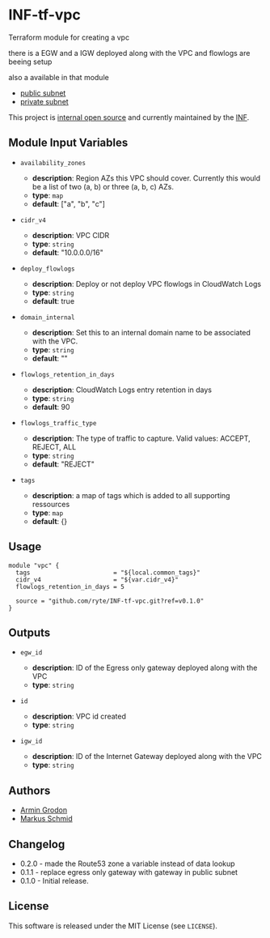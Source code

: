 # INF-tf-vpc

Terraform module for creating a vpc

there is a EGW and a IGW deployed along with the VPC and flowlogs are beeing setup

also a available in that module
- [public subnet](subnet/public/README.md)
- [private subnet](subnet/private/README.md)


This project is [internal open source](https://en.wikipedia.org/wiki/Inner_source)
and currently maintained by the [INF](https://github.com/orgs/ryte/teams/inf).


## Module Input Variables

- `availability_zones`
    -  __description__: Region AZs this VPC should cover. Currently this would be a list of two (a, b) or three (a, b, c) AZs.
    -  __type__: `map`
    -  __default__: ["a", "b", "c"]

- `cidr_v4`
    -  __description__: VPC CIDR
    -  __type__: `string`
    -  __default__: "10.0.0.0/16"

- `deploy_flowlogs`
    -  __description__: Deploy or not deploy VPC flowlogs in CloudWatch Logs
    -  __type__: `string`
    -  __default__: true

- `domain_internal`
    -  __description__: Set this to an internal domain name to be associated with the VPC.
    -  __type__: `string`
    -  __default__: ""

- `flowlogs_retention_in_days`
    -  __description__: CloudWatch Logs entry retention in days
    -  __type__: `string`
    -  __default__: 90

- `flowlogs_traffic_type`
    -  __description__: The type of traffic to capture. Valid values: ACCEPT, REJECT, ALL
    -  __type__: `string`
    -  __default__: "REJECT"

- `tags`
    -  __description__: a map of tags which is added to all supporting ressources
    -  __type__: `map`
    -  __default__: {}

## Usage

```hcl
module "vpc" {
  tags                       = "${local.common_tags}"
  cidr_v4                    = "${var.cidr_v4}"
  flowlogs_retention_in_days = 5

  source = "github.com/ryte/INF-tf-vpc.git?ref=v0.1.0"
}
```

## Outputs

- `egw_id`
    -  __description__: ID of the Egress only gateway deployed along with the VPC
    -  __type__: `string`

- `id`
    -  __description__: VPC id created
    -  __type__: `string`

- `igw_id`
    -  __description__: ID of the Internet Gateway deployed along with the VPC
    -  __type__: `string`


## Authors

- [Armin Grodon](https://github.com/x4121)
- [Markus Schmid](https://github.com/h0raz)

## Changelog

- 0.2.0 - made the Route53 zone a variable instead of data lookup
- 0.1.1 - replace egress only gateway with gateway in public subnet
- 0.1.0 - Initial release.

## License

This software is released under the MIT License (see `LICENSE`).
